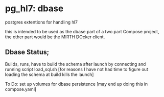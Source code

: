 # pg_hl7: dbase
postgres extentions for handling hl7

this is intended to be used as the dbase part of a two part Compose project, the other part would be the MIRTH DOcker client.


Dbase Status;
-----------
Builds, runs, have to build the schema after launch by connecting and running script load_sql.sh [for reasons I have not had time to figure out loading the schema at build kills the launch]

To Do: set up volumes for dbase persistence [may end up doing this in compose.yaml]
